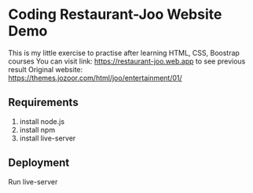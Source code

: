 # Coding Restaurant-Joo Website Demo
This is my little exercise to practise after learning HTML, CSS, Boostrap courses
You can visit link: https://restaurant-joo.web.app to see previous result
Original website: https://themes.jozoor.com/html/joo/entertainment/01/
 
## Requirements
1. install node.js
2. install npm
3. install live-server

## Deployment
Run live-server